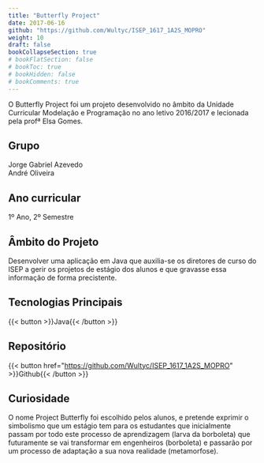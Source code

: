```yaml
---
title: "Butterfly Project"
date: 2017-06-16
github: "https://github.com/Wultyc/ISEP_1617_1A2S_MOPRO"
weight: 10
draft: false
bookCollapseSection: true
# bookFlatSection: false
# bookToc: true
# bookHidden: false
# bookComments: true
---
```


O Butterfly Project foi um projeto desenvolvido no âmbito da Unidade Curricular Modelação e Programação no ano letivo 2016/2017 e lecionada pela profª Elsa Gomes.

## Grupo
Jorge Gabriel Azevedo  
André Oliveira

## Ano curricular
1º Ano, 2º Semestre

## Âmbito do Projeto
Desenvolver uma aplicação em Java que auxilia-se os diretores de curso do ISEP a gerir os projetos de estágio dos alunos e que gravasse essa informação de forma precistente.

## Tecnologias Principais
{{< button >}}Java{{< /button >}}

## Repositório
{{< button href="https://github.com/Wultyc/ISEP_1617_1A2S_MOPRO" >}}Github{{< /button >}}

## Curiosidade
O nome Project Butterfly foi escolhido pelos alunos, e pretende exprimir o simbolismo que um estágio tem para os estudantes que inicialmente passam por todo este processo de aprendizagem (larva da borboleta) que futuramente se vai transformar em engenheiros (borboleta) e passarão por um processo de adaptação a sua nova realidade (metamorfose).